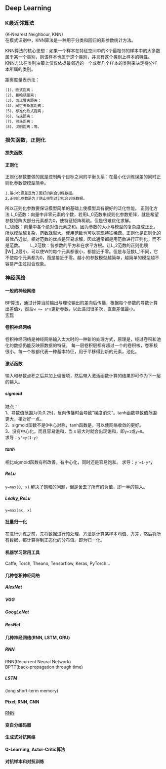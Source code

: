 ## Deep Learning
### K最近邻算法
(K-Nearest Neighbour, KNN)  
在模式识别中，KNN算法是一种用于分类和回归的非参数统计方法。 
  
KNN算法的核心思想：如果一个样本在特征空间中的K个最相邻的样本中的大多数属于某一个类别，则该样本也属于这个类别，并具有这个类别上样本的特性。KNN方法在类别决策上仅仅依据最邻近的一个或者几个样本的类别来决定待分样本所属的类别。  
  
距离度量表示法：
```
(1)、欧式距离；
(2)、曼哈顿距离；
(3)、切比雪夫距离；
(4)、闵可夫斯基距离；
(5)、标准化欧式距离；
(6)、马氏距离；
(7)、巴氏距离；
(8)、汉明距离；等。
```
### 损失函数，正则化
#### 损失函数
#### 正则化
正则化参数要做的就是控制两个目标之间的平衡关系：在最小化训练误差的同时正则化参数使模型简单。  
```
1.最小化误差是为了更好的拟合训练数据。
2.正则化参数是为了防止模型过分拟合训练数据。
```
所以正则化参数要保证模型简单的基础上使模型具有很好的泛化性能。
正则化方法
L_0范数：向量中非零元素的个数，若用L_0范数来规则化参数矩阵，就是希望参数矩阵大部分元素都为0，使特征矩阵稀疏。但是很难优化求解。  
L_1范数：向量中各个绝对值元素之和。因为参数的大小与模型的复杂度成正比，所以模型越复杂，范数就越大。使用范数也可以实现特征稀疏。正则化是正则化的最优凸近似，相对范数的优点是容易求解，因此通常都是用范数进行正则化，而不是范数。　　
L_2范数：各参数的平方和在求平方根。让L_2范数的正则化项‖W‖_2最小，可以使W的每个元素都很小，都接近于零。但是与范数L_1不同，它不使每个元素都为0，而是接近于零。越小的参数模型越简单，越简单的模型越不容易产生过拟合现象。
### 神经网络
#### 一般的神经网络
BP算法，通过计算当前输出与理论输出的差向后传播，根据每个参数的导数计算出差值x，然后`w += a*x`更新参数，以此递归很多次，直至差值最小。  
[实现](https://github.com/ruishaopu561/Machine_Learning/blob/master/NeuralNetworks.md)
#### 卷积神经网络
卷积神经网络是神经网络输入太大时的一种新的处理方式，原理是，经过卷积和池化的数据仍能反映原数据的特征。
每一层卷积层都有超过一个的卷积核，卷积核很小，每一个核都代表一种基本特征，用于平移得到新的元素，池化。
#### 激活函数
输入和参数点积之后并加上偏置项，然后带入激活函数计算的结果即可作为下一层的输入。
##### sigmoid 
缺点：  
1、导数值范围为(0,0.25]，反向传播时会导致“梯度消失“。tanh函数导数值范围更大，相对好一点。  
2、sigmoid函数不是0中心对称，tanh函数是，可以使网络收敛的更好。  
3、没有中心化，而且容易饱和，当ｘ较大时就会出现饱和，即`y=1`或`y=0`。    
求导：`y'=y(1-y)`
##### tanh
相比sigmoid函数有所改善，有中心化，同时还是容易饱和。
求导：`y'=1-y*y `
##### ReLu
`y=max(0, x)`
解决了饱和的问题，但是舍去了所有的负值，即一半的输入。
##### Leaky_ReLu
`y=max(ax, x)`
#### 批量归一化
在进行训练之前，先将数据进行预处理，方法是计算某样本均值、方差，然后将所有数据，都计算得到正态化的分布值。即为归一化。
#### 机器学习常用工具
Caffe, Torch, Theano, Tensorflow, Keras, PyTorch...
#### 几种卷积神经网络
##### AlexNet
##### VGG
##### GoogLeNet
##### ResNet
#### 几种神经网络(RNN, LSTM, GRU)
##### RNN
RNN(Recurrent Neural Network)  
BPTT(back-propagation through time)
##### LSTM
(long short-term memory)
#### Pixel, RNN, CNN
[RNN](https://blog.csdn.net/zhaojc1995/article/details/80572098)
#### 变自分编码器
#### 生成式对抗网络
#### Q-Learning, Actor-Critic算法
#### 对抗样本和对抗训练
